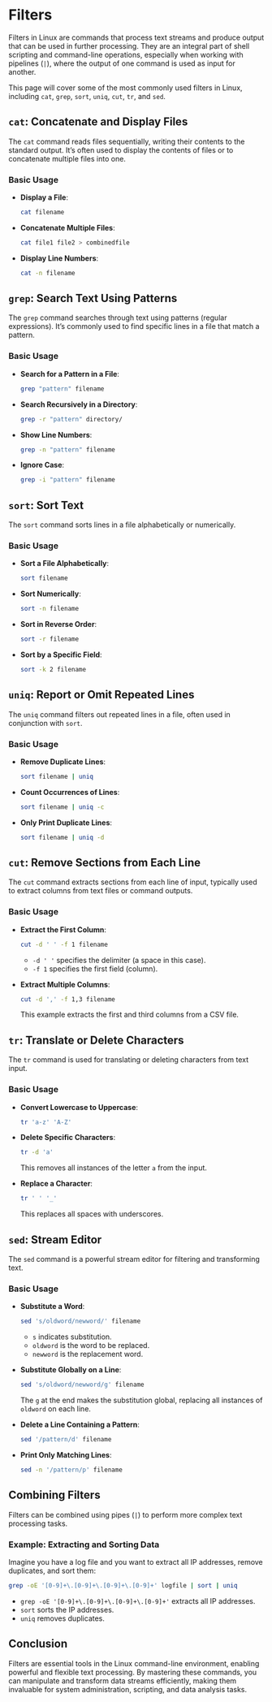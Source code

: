 # Filters

Filters in Linux are commands that process text streams and produce output that can be used in further processing. They are an integral part of shell scripting and command-line operations, especially when working with pipelines (`|`), where the output of one command is used as input for another.

This page will cover some of the most commonly used filters in Linux, including `cat`, `grep`, `sort`, `uniq`, `cut`, `tr`, and `sed`.

## `cat`: Concatenate and Display Files

The `cat` command reads files sequentially, writing their contents to the standard output. It’s often used to display the contents of files or to concatenate multiple files into one.

### Basic Usage

- **Display a File**: 

    ```bash
    cat filename
    ```

- **Concatenate Multiple Files**: 

    ```bash
    cat file1 file2 > combinedfile
    ```

- **Display Line Numbers**: 

    ```bash
    cat -n filename
    ```

## `grep`: Search Text Using Patterns

The `grep` command searches through text using patterns (regular expressions). It’s commonly used to find specific lines in a file that match a pattern.

### Basic Usage

- **Search for a Pattern in a File**:

    ```bash
    grep "pattern" filename
    ```

- **Search Recursively in a Directory**:

    ```bash
    grep -r "pattern" directory/
    ```

- **Show Line Numbers**:

    ```bash
    grep -n "pattern" filename
    ```

- **Ignore Case**:

    ```bash
    grep -i "pattern" filename
    ```

## `sort`: Sort Text

The `sort` command sorts lines in a file alphabetically or numerically.

### Basic Usage

- **Sort a File Alphabetically**:

    ```bash
    sort filename
    ```

- **Sort Numerically**:

    ```bash
    sort -n filename
    ```

- **Sort in Reverse Order**:

    ```bash
    sort -r filename
    ```

- **Sort by a Specific Field**:

    ```bash
    sort -k 2 filename
    ```

## `uniq`: Report or Omit Repeated Lines

The `uniq` command filters out repeated lines in a file, often used in conjunction with `sort`.

### Basic Usage

- **Remove Duplicate Lines**:

    ```bash
    sort filename | uniq
    ```

- **Count Occurrences of Lines**:

    ```bash
    sort filename | uniq -c
    ```

- **Only Print Duplicate Lines**:

    ```bash
    sort filename | uniq -d
    ```

## `cut`: Remove Sections from Each Line

The `cut` command extracts sections from each line of input, typically used to extract columns from text files or command outputs.

### Basic Usage

- **Extract the First Column**:

    ```bash
    cut -d ' ' -f 1 filename
    ```

    - `-d ' '` specifies the delimiter (a space in this case).
    - `-f 1` specifies the first field (column).

- **Extract Multiple Columns**:

    ```bash
    cut -d ',' -f 1,3 filename
    ```

    This example extracts the first and third columns from a CSV file.

## `tr`: Translate or Delete Characters

The `tr` command is used for translating or deleting characters from text input.

### Basic Usage

- **Convert Lowercase to Uppercase**:

    ```bash
    tr 'a-z' 'A-Z'
    ```

- **Delete Specific Characters**:

    ```bash
    tr -d 'a'
    ```

    This removes all instances of the letter `a` from the input.

- **Replace a Character**:

    ```bash
    tr ' ' '_'
    ```

    This replaces all spaces with underscores.

## `sed`: Stream Editor

The `sed` command is a powerful stream editor for filtering and transforming text.

### Basic Usage

- **Substitute a Word**:

    ```bash
    sed 's/oldword/newword/' filename
    ```

    - `s` indicates substitution.
    - `oldword` is the word to be replaced.
    - `newword` is the replacement word.

- **Substitute Globally on a Line**:

    ```bash
    sed 's/oldword/newword/g' filename
    ```

    The `g` at the end makes the substitution global, replacing all instances of `oldword` on each line.

- **Delete a Line Containing a Pattern**:

    ```bash
    sed '/pattern/d' filename
    ```

- **Print Only Matching Lines**:

    ```bash
    sed -n '/pattern/p' filename
    ```

## Combining Filters

Filters can be combined using pipes (`|`) to perform more complex text processing tasks.

### Example: Extracting and Sorting Data

Imagine you have a log file and you want to extract all IP addresses, remove duplicates, and sort them:

```bash
grep -oE '[0-9]+\.[0-9]+\.[0-9]+\.[0-9]+' logfile | sort | uniq
```

- `grep -oE '[0-9]+\.[0-9]+\.[0-9]+\.[0-9]+'` extracts all IP addresses.
- `sort` sorts the IP addresses.
- `uniq` removes duplicates.

## Conclusion

Filters are essential tools in the Linux command-line environment, enabling powerful and flexible text processing. By mastering these commands, you can manipulate and transform data streams efficiently, making them invaluable for system administration, scripting, and data analysis tasks.

